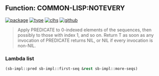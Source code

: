 ## Function: COMMON-LISP:NOTEVERY
[![package](https://img.shields.io/badge/Package-COMMON--LISP-5f9ea0.svg?style=social&colorA=999999)](../) [![type](https://img.shields.io/badge/Type-Function-5f9ea0.svg?style=social&colorA=999999)](../#function) [![clhs](https://img.shields.io/badge/CLHS-NOTEVERY-5f9ea0.svg?style=social&colorA=999999)](http://www.lispworks.com/documentation/HyperSpec/Body/f_everyc.htm) [![github](https://img.shields.io/badge/GitHub-View_the_source-5f9ea0.svg?style=social&colorA=999999&logo=github)](https://github.com/sbcl/sbcl/blob/master/src/code/quantifiers.lisp/) 

> Apply PREDICATE to 0-indexed elements of the sequences, then
> possibly to those with index 1, and so on. Return T as soon
> as any invocation of PREDICATE returns NIL, or NIL if every invocation
> is non-NIL.

### Lambda list
```cl
(sb-impl::pred sb-impl::first-seq &rest sb-impl::more-seqs)
```
